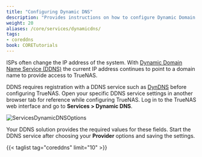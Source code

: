 ```yaml
---
title: "Configuring Dynamic DNS"
description: "Provides instructions on how to configure Dynamic Domain Name Service (DDNS) on your TrueNAS system."
weight: 20
aliases: /core/services/dynamicdns/
tags:
- coreddns
book: CORETutorials
---
```


ISPs often change the IP address of the system. With [Dynamic Domain Name Service (DDNS)](https://tools.ietf.org/html/rfc2136) the current IP address continues to point to a domain name to provide access to TrueNAS.

DDNS requires registration with a DDNS service such as [DynDNS](https://dyn.com/dns/) before configuring TrueNAS.
Open your specific DDNS service settings in another browser tab for reference while configuring TrueNAS.
Log in to the TrueNAS web interface and go to **Services > Dynamic DNS**.

![ServicesDynamicDNSOptions](/images/CORE/Services/ServicesDynamicDNSOptions.png "Dynamic DNS Service Options")

Your DDNS solution provides the required values for these fields.
Start the DDNS service after choosing your **Provider** options and saving the settings.

{{< taglist tag="coreddns" limit="10" >}}